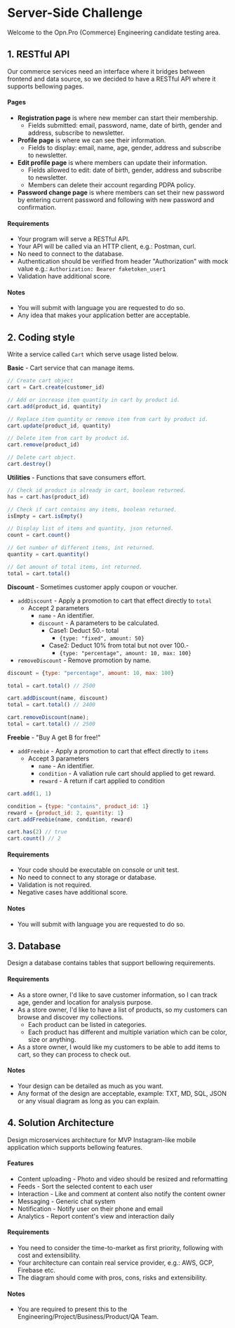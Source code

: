 
# Server-Side Challenge

Welcome to the Opn.Pro (Commerce) Engineering candidate testing area.

## 1. RESTful API
Our commerce services need an interface where it bridges between frontend and data source, so we decided to have a RESTful API where it supports bellowing pages.

#### Pages
- **Registration page** is where new member can start their membership.
  - Fields submitted: email, password, name, date of birth, gender and address, subscribe to newsletter.
- **Profile page** is where we can see their information.
  - Fields to display: email, name, age, gender, address and subscribe to newsletter.
- **Edit profile page** is where members can update their information.
  - Fields allowed to edit: date of birth, gender, address and subscribe to newsletter.
  - Members can delete their account regarding PDPA policy.
- **Password change page** is where members can set their new password by entering current password and following with new password and confirmation.

#### Requirements
- Your program will serve a RESTful API.
- Your API will be called via an HTTP client, e.g.: Postman, curl.
- No need to connect to the database.
- Authentication should be verified from header "Authorization" with mock value e.g.: `Authorization: Bearer faketoken_user1`
- Validation have additional score.

#### Notes
- You will submit with language you are requested to do so.
- Any idea that makes your application better are acceptable.

## 2. Coding style
Write a service called `Cart` which serve usage listed below.

**Basic** - Cart service that can manage items.

```javascript
// Create cart object
cart = Cart.create(customer_id)

// Add or increase item quantity in cart by product id.
cart.add(product_id, quantity)

// Replace item quantity or remove item from cart by product id.
cart.update(product_id, quantity)

// Delete item from cart by product id.
cart.remove(product_id)

// Delete cart object.
cart.destroy()
```

**Utilities** - Functions that save consumers effort.

```javascript
// Check id product is already in cart, boolean returned.
has = cart.has(product_id)

// Check if cart contains any items, boolean returned.
isEmpty = cart.isEmpty()

// Display list of items and quantity, json returned.
count = cart.count()

// Get number of different items, int returned.
quantity = cart.quantity()

// Get amount of total items, int returned.
total = cart.total()
```

**Discount** - Sometimes customer apply coupon or voucher.
- `addDiscount` - Apply a promotion to cart that effect directly to `total`
  - Accept 2 parameters
    - `name` - An identifier.
    - `discount` - A parameters to be calculated.
        - Case1: Deduct 50.- total
            - `{type: "fixed", amount: 50}`
        - Case2: Deduct 10% from total but not over 100.-
            - `{type: "percentage", amount: 10, max: 100}`
- `removeDiscount` - Remove promotion by name.

```javascript
discount = {type: "percentage", amount: 10, max: 100}

total = cart.total() // 2500

cart.addDiscount(name, discount)
total = cart.total() // 2400

cart.removeDiscount(name);
total = cart.total() // 2500
```

**Freebie** - "Buy A get B for free!"
- `addFreebie` - Apply a promotion to cart that effect directly to `items`
  - Accept 3 parameters
    - `name` - An identifier.
    - `condition` - A valiation rule cart should applied to get reward.
    - `reward` - A return if cart applied to condition

```javascript
cart.add(1, 1)

condition = {type: "contains", product_id: 1}
reward = {product_id: 2, quantity: 1}
cart.addFreebie(name, condition, reward)

cart.has(2) // true
cart.count() // 2
```

#### Requirements
- Your code should be executable on console or unit test.
- No need to connect to any storage or database.
- Validation is not required.
- Negative cases have additional score.

#### Notes
- You will submit with language you are requested to do so.

## 3. Database
Design a database contains tables that support bellowing requirements.

#### Requirements
- As a store owner, I'd like to save customer information, so I can track age, gender and location for analysis purpose.
- As a store owner, I'd like to have a list of products, so my customers can browse and discover my collections.
  - Each product can be listed in categories.
  - Each product has different and multiple variation which can be color, size or anything.
- As a store owner, I would like my customers to be able to add items to cart, so they can process to check out.

#### Notes
- Your design can be detailed as much as you want.
- Any format of the design are acceptable, example: TXT, MD, SQL, JSON or any visual diagram as long as you can explain.

## 4. Solution Architecture
Design microservices architecture for MVP Instagram-like mobile application which supports bellowing features.

#### Features
- Content uploading - Photo and video should be resized and reformatting
- Feeds - Sort the selected content to each user
- Interaction - Like and comment at content also notify the content owner
- Messaging - Generic chat system
- Notification - Notify user on their phone and email
- Analytics - Report content's view and interaction daily

#### Requirements
- You need to consider the time-to-market as first priority, following with cost and extensibility.
- Your architecture can contain real service provider, e.g.: AWS, GCP, Firebase etc.
- The diagram should come with pros, cons, risks and extensibility.

#### Notes
- You are required to present this to the Engineering/Project/Business/Product/QA Team.
